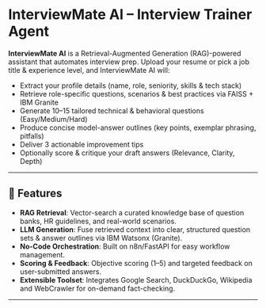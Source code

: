 # InterviewMate AI – Interview Trainer Agent

**InterviewMate AI** is a Retrieval-Augmented Generation (RAG)-powered assistant that automates interview prep. Upload your resume or pick a job title & experience level, and InterviewMate AI will:

- Extract your profile details (name, role, seniority, skills & tech stack)  
- Retrieve role-specific questions, scenarios & best practices via FAISS + IBM Granite  
- Generate 10–15 tailored technical & behavioral questions (Easy/Medium/Hard)  
- Produce concise model-answer outlines (key points, exemplar phrasing, pitfalls)  
- Deliver 3 actionable improvement tips  
- Optionally score & critique your draft answers (Relevance, Clarity, Depth)

---

## 🚀 Features

- **RAG Retrieval**: Vector-search a curated knowledge base of question banks, HR guidelines, and real-world scenarios.  
- **LLM Generation**: Fuse retrieved context into clear, structured question sets & answer outlines via IBM Watsonx (Granite).  
- **No-Code Orchestration**: Built on n8n/FastAPI for easy workflow management.  
- **Scoring & Feedback**: Objective scoring (1–5) and targeted feedback on user-submitted answers.  
- **Extensible Toolset**: Integrates Google Search, DuckDuckGo, Wikipedia and WebCrawler for on-demand fact-checking.

---

